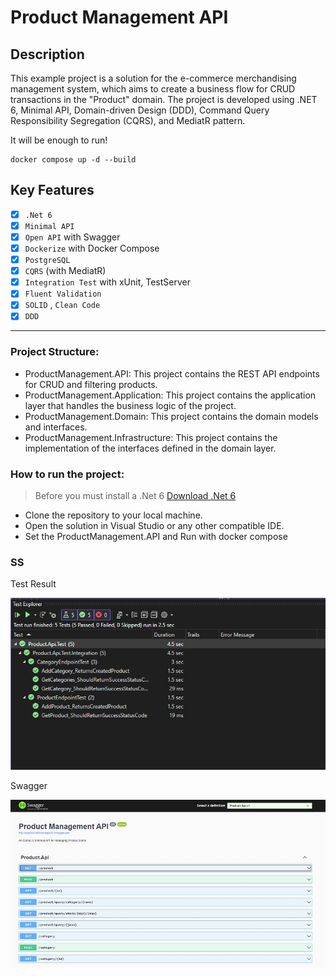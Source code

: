 # Product Management API

## Description

This example project is a solution for the e-commerce merchandising management system, which aims to create a business flow for CRUD transactions in the "Product" domain. The project is developed using .NET 6, Minimal API, Domain-driven Design (DDD), Command Query Responsibility Segregation (CQRS), and MediatR pattern.

It will be enough to run!

```
docker compose up -d --build
```

## Key Features

- [x] `.Net 6`
- [x] `Minimal API` 
- [x] `Open API` with Swagger
- [x] `Dockerize` with Docker Compose
- [x] `PostgreSQL`
- [x] `CQRS` (with MediatR)
- [x] `Integration Test` with xUnit, TestServer
- [x] `Fluent Validation`
- [x] `SOLID` , `Clean Code`
- [x] `DDD`

---

### Project Structure:

* ProductManagement.API: This project contains the REST API endpoints for CRUD and filtering products.
* ProductManagement.Application: This project contains the application layer that handles the business logic of the project.
* ProductManagement.Domain: This project contains the domain models and interfaces.
* ProductManagement.Infrastructure: This project contains the implementation of the interfaces defined in the domain layer.

### How to run the project:

> Before you must install a .Net 6 [Download .Net 6](https://dotnet.microsoft.com/en-us/download/dotnet/6.0)

* Clone the repository to your local machine.
* Open the solution in Visual Studio or any other compatible IDE.
* Set the ProductManagement.API and Run with docker compose


### SS

Test Result

<img src="https://github.com/serkanince/ProductManagementAPI/blob/master/test-ss.jpg" alt="System Design" width="650"/>

Swagger

<img src="https://github.com/serkanince/ProductManagementAPI/blob/master/swagger-ss.jpg" alt="System Design" width="650"/>


